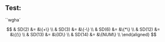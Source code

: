 ## Test:

``wgha`

$$
& SD(2) &= &\{+\} \\
& SD(3) &= &\{-\} \\
& SD(6) &= &\{*\} \\
& SD(12) &= &\{(\} \\
& SD(13) &= &\{ID\} \\
& SD(14) &= &\{NUM\} \\
\end{aligned}
$$
